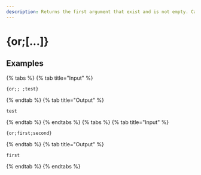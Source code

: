 ```yaml
---
description: Returns the first argument that exist and is not empty. Cannot be used with {if}. Uses conditional parsing.
---
```

# {or;[...]}
## Examples
{% tabs %}
{% tab title="Input" %}
```text
{or;; ;test}
```
{% endtab %}
{% tab title="Output" %}
```text
test
```
{% endtab %}
{% endtabs %}
{% tabs %}
{% tab title="Input" %}
```text
{or;first;second}
```
{% endtab %}
{% tab title="Output" %}
```text
first
```
{% endtab %}
{% endtabs %}